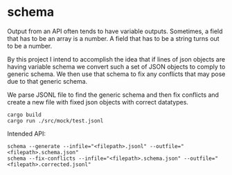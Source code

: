 # schema
Output from an API often tends to have variable outputs. Sometimes, a field that has to be an array is a number. A field that has to be a string turns out to be a number. 

By this project I intend to accomplish the idea that if lines of json objects are having variable schema we convert such a set of JSON objects to comply to generic schema. We then use that schema to fix any conflicts that may pose due to that generic schema.

We parse JSONL file to find the generic schema and then fix conflicts and create a new file with fixed json objects with correct datatypes.

```
cargo build
cargo run ./src/mock/test.jsonl
```

Intended API:
```
schema --generate --infile="<filepath>.jsonl" --outfile="<filepath>.schema.json"
schema --fix-conflicts --infile="<filepath>.schema.json" --outfile="<filepath>.corrected.jsonl"
```

